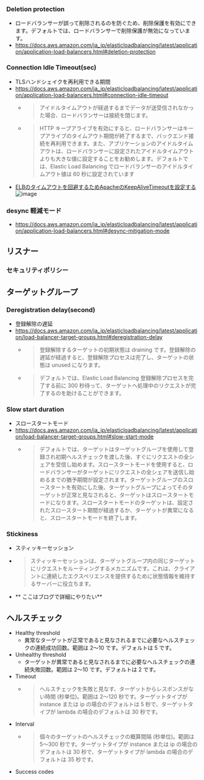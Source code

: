 
### Deletion protection
- ロードバランサーが誤って削除されるのを防ぐため、削除保護を有効にできます。デフォルトでは、ロードバランサーで削除保護が無効になっています。
- https://docs.aws.amazon.com/ja_jp/elasticloadbalancing/latest/application/application-load-balancers.html#deletion-protection

### Connection Idle Timeout(sec)
- TLSハンドシェイクを再利用できる期間
- https://docs.aws.amazon.com/ja_jp/elasticloadbalancing/latest/application/application-load-balancers.html#connection-idle-timeout
  - >アイドルタイムアウトが経過するまでデータが送受信されなかった場合、ロードバランサーは接続を閉じます。
  - >HTTP キープアライブを有効にすると、ロードバランサーはキープアライブのタイムアウト期間が終了するまで、バックエンド接続を再利用できます。また、アプリケーションのアイドルタイムアウトは、ロードバランサーに設定されたアイドルタイムアウトよりも大きな値に設定することをお勧めします。デフォルトでは、Elastic Load Balancing でロードバランサーのアイドルタイムアウト値は 60 秒に設定されています
- [ELBのタイムアウトを回避するためApacheのKeepAliveTimeoutを設定する](https://dev.classmethod.jp/articles/set_keepalivetimeout_on_apache_for_resolve_elb_timeout/)
![image](https://user-images.githubusercontent.com/60077121/106139715-1d15b680-61b1-11eb-95ab-6cb6e6429097.png)

### desync 軽減モード

- https://docs.aws.amazon.com/ja_jp/elasticloadbalancing/latest/application/application-load-balancers.html#desync-mitigation-mode

## リスナー
### セキュリティポリシー

## ターゲットグループ
### Deregistration delay(second)
- 登録解除の遅延
- https://docs.aws.amazon.com/ja_jp/elasticloadbalancing/latest/application/load-balancer-target-groups.html#deregistration-delay
  - >登録解除するターゲットの初期状態は draining です。登録解除の遅延が経過すると、登録解除プロセスは完了し、ターゲットの状態は unused になります。
  - >デフォルトでは、Elastic Load Balancing 登録解除プロセスを完了する前に 300 秒待って、ターゲットへ処理中のリクエストが完了するのを助けることができます。


### Slow start duration
- スロースタートモード
- https://docs.aws.amazon.com/ja_jp/elasticloadbalancing/latest/application/load-balancer-target-groups.html#slow-start-mode
  - >デフォルトでは、ターゲットはターゲットグループを使用して登録され初期ヘルスチェックを渡した後、すぐにリクエストの全シェアを受信し始めます。スロースタートモードを使用すると、ロードバランサーがターゲットにリクエストの全シェアを送信し始めるまでの猶予期間が設定されます。ターゲットグループのスロースタートを有効にした後、ターゲットグループによってそのターゲットが正常と見なされると、ターゲットはスロースタートモードになります。スロースタートモードのターゲットは、設定されたスロースタート期間が経過するか、ターゲットが異常になると、スロースタートモードを終了します。

### Stickiness
- スティッキーセッション
- >スティッキーセッションは、ターゲットグループ内の同じターゲットにリクエストをルーティングするメカニズムです。これは、クライアントに連続したエクスペリエンスを提供するために状態情報を維持するサーバーに役立ちます。
- ** ここはブログで詳細にやりたい**

## ヘルスチェック
- Healthy threshold
  - 異常なターゲットが正常であると見なされるまでに必要なヘルスチェックの連続成功回数。範囲は 2～10 です。デフォルトは 5 です。
- Unhealthy threshold
  - ターゲットが異常であると見なされるまでに必要なヘルスチェックの連続失敗回数。範囲は 2～10 です。デフォルトは 2 です。
- Timeout
  - >ヘルスチェックを失敗と見なす、ターゲットからレスポンスがない時間 (秒単位)。範囲は 2～120 秒です。ターゲットタイプが instance または ip の場合のデフォルトは 5 秒で、ターゲットタイプが lambda の場合のデフォルトは 30 秒です。
- Interval
  - >個々のターゲットのヘルスチェックの概算間隔 (秒単位)。範囲は 5～300 秒です。ターゲットタイプが instance または ip の場合のデフォルトは 30 秒で、ターゲットタイプが lambda の場合のデフォルトは 35 秒です。
- Success codes


